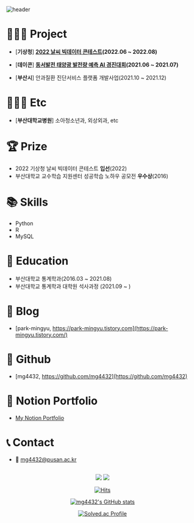<!-- ![header](https://capsule-render.vercel.app/api?type=waving&color=auto&height=250&section=header&text=Welcome%20GitHub&fontSize=70&animation=fadeIn) -->

![header](https://capsule-render.vercel.app/api?type=waving&color=auto&height=300&section=header&text=Welcome!&fontSize=90)

# 👨🏻‍💻 Project
- [**기상청**] **[2022 날씨 빅데이터 콘테스트](https://bd.kma.go.kr/contest/)(2022.06 ~ 2022.08)**
    
- [**데이콘**] **[동서발전 태양광 발전량 예측 AI 경진대회](https://dacon.io/competitions/official/235720/overview/description)(2021.06 ~ 2021.07)**
        
- [**부산시**] 안과질환 진단서비스 플랫폼 개발사업(2021.10 ~ 2021.12)
        
# 👨🏻‍💻 Etc
- [**부산대학교병원**] 소아청소년과,  외상외과, etc

# 🏆 Prize
- 2022 기상청 날씨 빅데이터 콘테스트 **입선**(2022)
- 부산대학교 교수학습 지원센터 성공학습 노하우 공모전 **우수상**(2016)

# 📚 Skills
- Python
- R 
- MySQL

# 🏫 Education
- 부산대학교 통계학과(2016.03 ~ 2021.08)
- 부산대학교 통계학과 대학원 석사과정 (2021.09 ~ )

# 📓 Blog
- [park-mingyu, https://park-mingyu.tistory.com](https://park-mingyu.tistory.com/)

# 🌱 Github
- [mg4432, https://github.com/mg4432](https://github.com/mg4432)

# 📓 Notion Portfolio 
- [My Notion Portfolio](https://mingyupark.notion.site/Mingyu-Park-a3eb0a30e8af45f297a2e1d247f48dd8)


# 📞 Contact
- 📧 mg4432@pusan.ac.kr

<div align=center>

## 
<img src="https://img.shields.io/badge/Python-3776AB?style=for-the-badge&logo=Python&logoColor=white">

<img src="https://img.shields.io/badge/R-276DC3?style=for-the-badge&logo=R&logoColor=white">

 
[![Hits](https://hits.seeyoufarm.com/api/count/incr/badge.svg?url=https%3A%2F%2Fgithub.com%2Fmg4432&count_bg=%2379C83D&title_bg=%23555555&icon=&icon_color=%23E7E7E7&title=hits&edge_flat=false)](https://hits.seeyoufarm.com)
 
[![mg4432's GitHub stats](https://github-readme-stats.vercel.app/api?username=mg4432)](https://github.com/mg4432/) 

[![Solved.ac Profile](http://mazassumnida.wtf/api/generate_badge?boj=mg4432)](https://solved.ac/mg4432)

    
<!-- ![Top Langs](https://github-readme-stats.vercel.app/api/top-langs/?username=mg4432&layout=compact) -->


</div>












